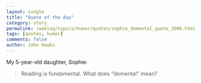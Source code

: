 ```yaml
---
layout: single 
title: "Quote of the day" 
category: story
permalink: /weblog/topics/humor/quotes/sophie_demental_quote_2006.html
tags: [quotes, humor] 
comments: false 
author: John Hawks 
---
```



<p>
My 5-year-old daughter, Sophie: 
</p>

<blockquote>Reading is fundamental. What does "demental" mean?</blockquote>

